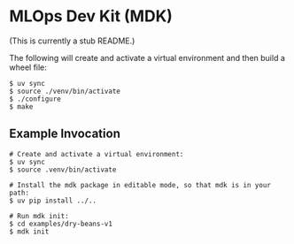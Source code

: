 # MLOps Dev Kit (MDK)

(This is currently a stub README.)

The following will create and activate a virtual environment and then
build a wheel file:

```
$ uv sync
$ source ./venv/bin/activate
$ ./configure
$ make
```

## Example Invocation

```
# Create and activate a virtual environment:
$ uv sync
$ source .venv/bin/activate

# Install the mdk package in editable mode, so that mdk is in your path:
$ uv pip install ../..

# Run mdk init:
$ cd examples/dry-beans-v1
$ mdk init
```
